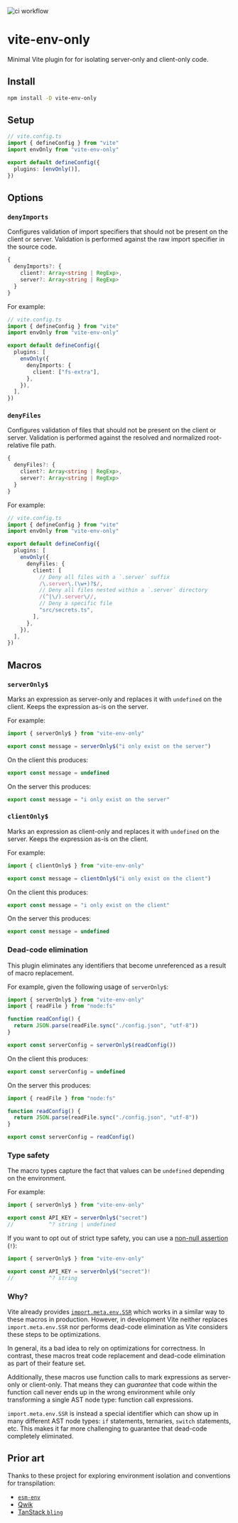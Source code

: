 ![ci workflow](https://github.com/pcattori/vite-env-only/actions/workflows/ci.yml/badge.svg)

# vite-env-only

Minimal Vite plugin for for isolating server-only and client-only code.

## Install

```sh
npm install -D vite-env-only
```

## Setup

```ts
// vite.config.ts
import { defineConfig } from "vite"
import envOnly from "vite-env-only"

export default defineConfig({
  plugins: [envOnly()],
})
```

## Options

### `denyImports`

Configures validation of import specifiers that should not be present on the client or server. Validation is performed against the raw import specifier in the source code.

```ts
{
  denyImports?: {
    client?: Array<string | RegExp>,
    server?: Array<string | RegExp>
  }
}
```

For example:

```ts
// vite.config.ts
import { defineConfig } from "vite"
import envOnly from "vite-env-only"

export default defineConfig({
  plugins: [
    envOnly({
      denyImports: {
        client: ["fs-extra"],
      },
    }),
  ],
})
```

### `denyFiles`

Configures validation of files that should not be present on the client or server. Validation is performed against the resolved and normalized root-relative file path.

```ts
{
  denyFiles?: {
    client?: Array<string | RegExp>,
    server?: Array<string | RegExp>
  }
}
```

For example:

```ts
// vite.config.ts
import { defineConfig } from "vite"
import envOnly from "vite-env-only"

export default defineConfig({
  plugins: [
    envOnly({
      denyFiles: {
        client: [
          // Deny all files with a `.server` suffix
          /\.server\.(\w+)?$/,
          // Deny all files nested within a `.server` directory
          /(^|\/).server\//,
          // Deny a specific file
          "src/secrets.ts",
        ],
      },
    }),
  ],
})
```

## Macros

### `serverOnly$`

Marks an expression as server-only and replaces it with `undefined` on the client.
Keeps the expression as-is on the server.

For example:

```ts
import { serverOnly$ } from "vite-env-only"

export const message = serverOnly$("i only exist on the server")
```

On the client this produces:

```ts
export const message = undefined
```

On the server this produces:

```ts
export const message = "i only exist on the server"
```

### `clientOnly$`

Marks an expression as client-only and replaces it with `undefined` on the server.
Keeps the expression as-is on the client.

For example:

```ts
import { clientOnly$ } from "vite-env-only"

export const message = clientOnly$("i only exist on the client")
```

On the client this produces:

```ts
export const message = "i only exist on the client"
```

On the server this produces:

```ts
export const message = undefined
```

### Dead-code elimination

This plugin eliminates any identifiers that become unreferenced as a result of macro replacement.

For example, given the following usage of `serverOnly$`:

```ts
import { serverOnly$ } from "vite-env-only"
import { readFile } from "node:fs"

function readConfig() {
  return JSON.parse(readFile.sync("./config.json", "utf-8"))
}

export const serverConfig = serverOnly$(readConfig())
```

On the client this produces:

```ts
export const serverConfig = undefined
```

On the server this produces:

```ts
import { readFile } from "node:fs"

function readConfig() {
  return JSON.parse(readFile.sync("./config.json", "utf-8"))
}

export const serverConfig = readConfig()
```

### Type safety

The macro types capture the fact that values can be `undefined` depending on the environment.

For example:

```ts
import { serverOnly$ } from "vite-env-only"

export const API_KEY = serverOnly$("secret")
//           ^? string | undefined
```

If you want to opt out of strict type safety, you can use a [non-null assertion][ts-non-null] (`!`):

```ts
import { serverOnly$ } from "vite-env-only"

export const API_KEY = serverOnly$("secret")!
//           ^? string
```

### Why?

Vite already provides [`import.meta.env.SSR`][vite-env-vars] which works in a similar way to these macros in production.
However, in development Vite neither replaces `import.meta.env.SSR` nor performs dead-code elimination as Vite considers these steps to be optimizations.

In general, its a bad idea to rely on optimizations for correctness.
In contrast, these macros treat code replacement and dead-code elimination as part of their feature set.

Additionally, these macros use function calls to mark expressions as server-only or client-only.
That means they can _guarantee_ that code within the function call never ends up in the wrong environment while only transforming a single AST node type: function call expressions.

`import.meta.env.SSR` is instead a special identifier which can show up in many different AST node types: `if` statements, ternaries, `switch` statements, etc.
This makes it far more challenging to guarantee that dead-code completely eliminated.

## Prior art

Thanks to these project for exploring environment isolation and conventions for transpilation:

- [`esm-env`][esm-env]
- [Qwik][qwik]
- [TanStack `bling`][bling]

[vite-env-vars]: https://vitejs.dev/guide/env-and-mode#env-variables
[esm-env]: https://github.com/benmccann/esm-env
[qwik]: https://qwik.builder.io/
[bling]: https://github.com/TanStack/bling
[bling]: https://github.com/TanStack/bling
[ts-non-null]: https://www.typescriptlang.org/docs/handbook/2/everyday-types.html#non-null-assertion-operator-postfix-
